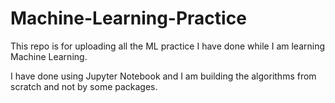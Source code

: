 # Machine-Learning-Practice

This repo is for uploading all the ML practice I have done while I am learning Machine Learning.

I have done using Jupyter Notebook and I am building the algorithms from scratch and not by some packages.
